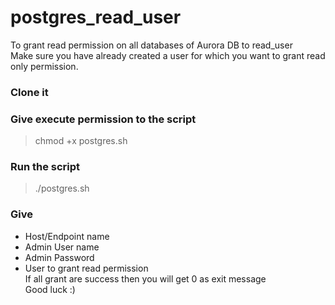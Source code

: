 # postgres_read_user
To grant read permission on all databases of Aurora DB to read_user <br />
Make sure you have already created a user for which you want to grant read only permission.
### Clone it
### Give execute permission to the script
> chmod +x postgres.sh
### Run the script
> ./postgres.sh
### Give
 - Host/Endpoint name
 - Admin User name
 - Admin Password
 - User to grant read permission <br />
 If all grant are success then you will get 0 as exit message <br />
Good luck :)
